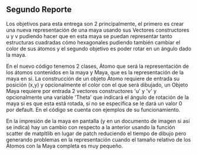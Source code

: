 ## Segundo Reporte

Los objetivos para esta entrega son 2 principalmente, el primero es crear una nueva representación de una maya usando sus Vectores constructores u y v pudiendo hacer que en esta maya se puedan representar tanto estructuras cuadradas cómo hexagonales pudiendo también cambiar el color de sus átomos y el segundo objetivo es poder rotar en un ángulo dado la maya.

En el nuevo código tenemos 2 clases, Átomo que será la representación de los átomos contenidos en la maya y Maya, que es la representación de la maya en si. La construcción de un objeto Átomo requiere de entrada su posición (x,y) y opcionalmente el color con el que será dibujado, un Objeto Maya requiere por entrada 2 vectores constructores 'u' y 'v' y opcionalmente una variable 'Theta' que indicará el ángulo de rotación de la maya si es que esta está rotada, si no se especifica se le dará un valor 0 por default. En el código se cuenta con ejemplos de su funcionamiento.

En la impresión de la maya en pantalla (y en un documento de imagen si así se indica) hay un cambio con respecto a la anterior usando la función scatter de matpltlib en lugar de patch reduciendo el tiempo de dibujo pero generando problemas en la representación cuando el tamaño relativo de los Átomos con la Maya completa es muy pequeño.
